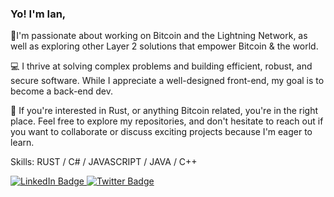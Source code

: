 ### Yo! I'm Ian,

🚀I'm passionate about working on Bitcoin and the Lightning Network, as well as exploring other Layer 2 solutions that empower Bitcoin & the world.

💻 I thrive at solving complex problems and building efficient, robust, and secure software. While I appreciate a well-designed front-end, my goal is to become a back-end dev.

🔧 If you're interested in Rust, or anything Bitcoin related, you're in the right place. Feel free to explore my repositories, and don't hesitate to reach out if you want to collaborate or discuss exciting projects because I'm eager to learn.


Skills: RUST / C# / JAVASCRIPT / JAVA / C++


<div id="badges">
  <a href="https://www.linkedin.com/in/ian-slane/" target="_blank">
    <img src="https://img.shields.io/badge/LinkedIn-blue?style=for-the-badge&logo=linkedin&logoColor=white" alt="LinkedIn Badge"/>
  </a>
  <a href="https://twitter.com/ian_slane" target="_blank">
    <img src="https://img.shields.io/badge/Twitter-blue?style=for-the-badge&logo=twitter&logoColor=white" alt="Twitter Badge"/>
  </a>
</div>



